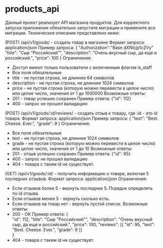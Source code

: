 # products_api
Данный проект реализует API магазина продуктов. Для корректного запуска приложения обязательно запустите миграции и примените все миграции. Техническое описание представлено ниже:

(POST) /api/v1/goods/ - создать товар в магазине
Формат запроса: application/json
Пример запроса: 
{
  "Authorization":"Base dXNlcjp1c2Vy"
  "title": "Сыр \"Российский\"",
  "description": "Очень вкусный сыр, да еще и российский.",
  "price": 100
}
Ограничения:
- Доступ имеют только пользователи с включенным флагом is_staff
- Все поля обязательные 
- title - не пустая строка, не длиннее 64 символов
- description - не пустая строка, не длиннее 1024 символов
- price - не пустая строка (которую можно перевести в целое число) или целое число, значения от 1 до 1000000
Возможные ответы:
- 201 - товар успешно сохранен
  Пример ответа:
    {"id": 112}
- 400 - запрос не прошел валидацию

(POST) /api/v1/goods/:id/reviews/ - создать отзыв к товару, где :id - это id товара.
Формат запроса: application/json
Пример запроса:
{
  "text": "Best. Cheese. Ever.",
  "grade": 9
}
Ограничения:
- Все поля обязательные
- text - не пустая строка, не длиннее 1024 символов
- grade - не пустая строка (которую можно перевести в целое число) или целое число, значения от 1 до 10
Возможные ответы:
- 201 - отзыв успешно сохранен
  Пример ответа:
    {"id": 95}
- 400 - запрос не прошел валидацию
- 404 - товара с таким id не существует.

(GET) /api/v1/goods/:id/ - получить информацию о товаре, включая 5 последних отзывов.
Формат запроса: application/json
Ограничения:
- Если отзывов более 5 - вернуть последние 5. Порядок определять по id отзыва.
- Если отзывов менее 5 - вернуть сколько есть.
- Если отзывов на товар нет - вернуть пустой список.
Возможные ответы:
- 200 - OK
  Пример ответа:
  {      
    "id": 112,
    "title": "Сыр \"Российский\"",
    "description": "Очень вкусный сыр, да еще и российский.",
    "price": 100,
    "reviews": [{ 
      "id": 95,
      "text": "Best. Cheese. Ever.",
      "grade": 9
    }]    
  }
- 404 - товара с таким id не существует.
